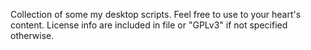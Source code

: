 Collection of some my desktop scripts.
Feel free to use to your heart's content.
License info are included in file or "GPLv3" if not specified otherwise.
